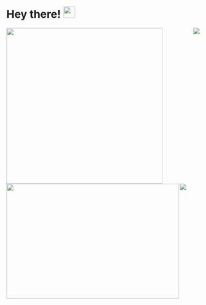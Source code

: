 # Hey there! <img src="https://raw.githubusercontent.com/MartinHeinz/MartinHeinz/master/wave.gif" width="30px">

<a width="0" href="https://github.com/anuraghazra/github-readme-stats">
  <img align="left" width="407px" src="https://github-readme-stats.vercel.app/api?username=gopokas&theme=dark&show_icons=true&count_private=true&hide_border=true"/>
</a>

<a href="https://github.com/anuraghazra/github-readme-stats">
  <img align="right" src="https://github-readme-stats.vercel.app/api/top-langs/?username=gopokas&theme=dark&langs_count=3&card_width=407&hide_border=true"/>
</a>

<a href="https://github.com/anuraghazra/github-readme-stats">
  <img align="left" width="450px" height="300px" src="https://github-readme-stats.vercel.app/api/wakatime?username=gopokas&theme=dark&hide_border=true"/>
</a>

<a href="https://discord.com/users/247483052370952192">
  <img align="left" src="https://lanyard.cnrad.dev/api/247483052370952192"/>
</a>
